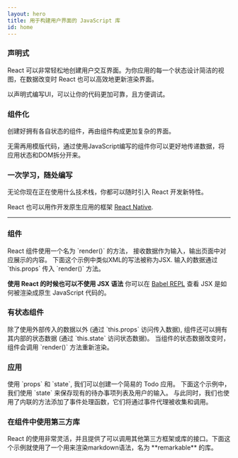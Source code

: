 ```yaml
---
layout: hero
title: 用于构建用户界面的 JavaScript 库
id: home
---
```



<section class="light home-section">
  <div class="marketing-row">
    <div class="marketing-col">
      <h3>声明式</h3>
      <p>React 可以非常轻松地创建用户交互界面。为你应用的每一个状态设计简洁的视图，在数据改变时 React 也可以高效地更新渲染界面。</p>
      <p>以声明式编写UI，可以让你的代码更加可靠，且方便调试。</p>
    </div>
    <div class="marketing-col">
      <h3>组件化</h3>
      <p>创建好拥有各自状态的组件，再由组件构成更加复杂的界面。</p>
      <p>无需再用模版代码，通过使用JavaScript编写的组件你可以更好地传递数据，将应用状态和DOM拆分开来。</p>
    </div>
    <div class="marketing-col">
      <h3>一次学习，随处编写</h3>
      <p>无论你现在正在使用什么技术栈，你都可以随时引入 React 开发新特性。</p>
      <p>React 也可以用作开发原生应用的框架 <a href="https://facebook.github.io/react-native/">React Native</a>.</p>
    </div>
  </div>
</section>
<hr class="home-divider" />
<section class="home-section">
  <div id="examples">
    <div class="example">
      <h3>组件</h3>
      <p>
        React 组件使用一个名为 `render()` 的方法， 接收数据作为输入，输出页面中对应展示的内容。 下面这个示例中类似XML的写法被称为JSX. 输入的数据通过 `this.props` 传入 `render()` 方法。
      </p>
      <p>
        <strong>使用 React 的时候也可以不使用 JSX 语法</strong>
        你可以在
        <a href="http://babeljs.io/repl#?babili=false&browsers=&build=&builtIns=false&code_lz=MYGwhgzhAEASCmIQHsCy8pgOb2vAHgC7wB2AJjAErxjCEB0AwsgLYAOyJph0A3gFABIAE6ky8YQAoAlHyEj4hAK7CS0ADxkAlgDcAfAiTI-hABZaI9NsORtLJMC3gBfdQHpt-gNxDn_P_zUtIQAIgDyqPSi5BKS6oYo6Jg40A5OALwARCHwOlokmdBuegA00CzISiSEAHLI4tJeQA&debug=false&circleciRepo=&evaluate=false&lineWrap=false&presets=react&prettier=true&targets=&version=6.26.0">Babel REPL</a>
        查看 JSX 是如何被渲染成原生 JavaScript 代码的。
      </p>
      <div id="helloExample"></div>
    </div>
    <div class="example">
      <h3>有状态组件</h3>
      <p>
        除了使用外部传入的数据以外 (通过 `this.props` 访问传入数据), 组件还可以拥有其内部的状态数据 (通过 `this.state` 访问状态数据)。
        当组件的状态数据改变时， 组件会调用 `render()` 方法重新渲染。
      </p>
      <div id="timerExample"></div>
    </div>
    <div class="example">
      <h3>应用</h3>
      <p>
        使用 `props` 和 `state`, 我们可以创建一个简易的 Todo 应用。
        下面这个示例中，我们使用 `state` 来保存现有的待办事项列表及用户的输入。 与此同时，我们也使用了内联的方法添加了事件处理函数，它们将通过事件代理被收集和调用。
      </p>
      <div id="todoExample"></div>
    </div>
    <div class="example">
      <h3>在组件中使用第三方库</h3>
      <p>
        React 的使用非常灵活，并且提供了可以调用其他第三方框架或库的接口。下面这个示例就使用了一个用来渲染markdown语法，名为 **remarkable** 的库。
      </p>
      <div id="markdownExample"></div>
    </div>
  </div>
</section>
